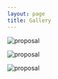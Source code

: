 ```yaml
---
layout: page
title: Gallery
---
```


<img src="../assets/photo/proposal_1.jpg"
alt="proposal"
style="float: center;" />


<img src="../assets/photo/proposal_2.jpg"
alt="proposal"
style="float: center;" />



<img src="../assets/photo/proposal_2.jpg"
alt="proposal"
style="float: center;" />